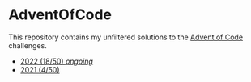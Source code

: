 # AdventOfCode

This repository contains my unfiltered solutions to the [Advent of Code](https://adventofcode.com/) challenges.

* [2022 (18/50) *ongoing*](2022)
* [2021 (4/50)](2021)

